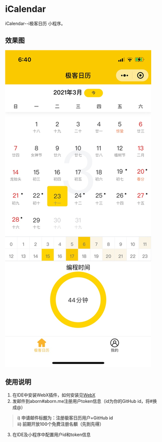 # iCalendar
iCalendar--i极客日历 小程序。

## 效果图

![](images/demo/demo.png)

## 使用说明  

1. 在IDE中安装WebX插件，如何安装见[WebX](https://github.com/aborn/WebX)  
2. 发邮件到aborn#aborn.me注册用户token信息（id为你的GitHub id，将#换成@）    
> **i) 申请邮件标题为：注册极客日历用户+GitHub id**  
> **ii) 前期开放100个免费注册名额（先到先得）**
3. 在IDE及小程序中配置用户id和token信息  